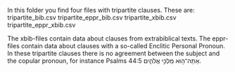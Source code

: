 In this folder you find four files with tripartite clauses.
These are:
tripartite_bib.csv
tripartite_eppr_bib.csv 
tripartite_xbib.csv
tripartite_eppr_xbib.csv

The xbib-files contain data about clauses from extrabiblical texts. 
The eppr-files contain data about clauses with a so-called Enclitic Personal Pronoun. In these tripartite clauses there is no 
agreement between the subject and the copular pronoun, for instance Psalms 44:5 אַתָּה־ה֣וּא מַלְכִּ֣י אֱלֹהִ֑ים.
